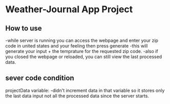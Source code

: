 # Weather-Journal App Project

## How to use
-while server is running you can access the webpage and enter your zip code in united states and your feeling then press generate
-this will generate your input + the temprature for the requested zip code.
-also if you closed the webpage or reloaded, you can still view the last processed data.

## sever code condition
projectData variable: 
-didn't increment data in that variable so it stores only the last data input not all the processed data since the server starts.
